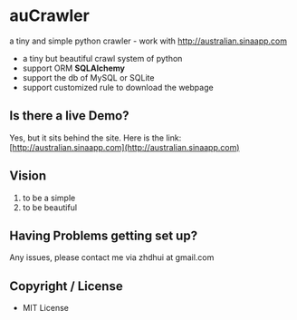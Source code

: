 auCrawler
=========

a tiny and simple python crawler - work with http://australian.sinaapp.com

- a tiny but beautiful crawl system of python
- support ORM **SQLAlchemy**
- support the db of MySQL or SQLite
- support customized rule to download the webpage

## Is there a live Demo?
Yes, but it sits behind the site. Here is the link: [http://australian.sinaapp.com](http://australian.sinaapp.com)

## Vision

1. to be a simple
2. to be beautiful

## Having Problems getting set up?
Any issues, please contact me via zhdhui at gmail.com

## Copyright / License
- MIT License
